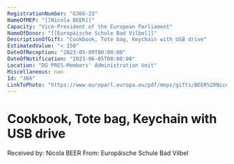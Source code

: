 ```yaml
---
RegistrationNumber: "G366-23"
NameOfMEP: "[[Nicola BEER]]"
Capacity: "Vice-President of the European Parliament"
NameOfDonor: "[[Europäische Schule Bad Vilbel]]"
DescriptionOfGift: "Cookbook, Tote bag, Keychain with USB drive"
EstimatedValue: "< 150"
DateOfReception: "2023-05-09T00:00:00"
DateOfNotification: "2023-06-05T00:00:00"
Location: "DG PRES-Members' Administration Unit"
Miscellaneous: nan
Id: "366"
LinkToPhoto: "https://www.europarl.europa.eu/pdf/meps/gifts/BEER%20Nicola_G366-23.jpg#"
---
```


# Cookbook, Tote bag, Keychain with USB drive

Received by: Nicola BEER
From: Europäische Schule Bad Vilbel
